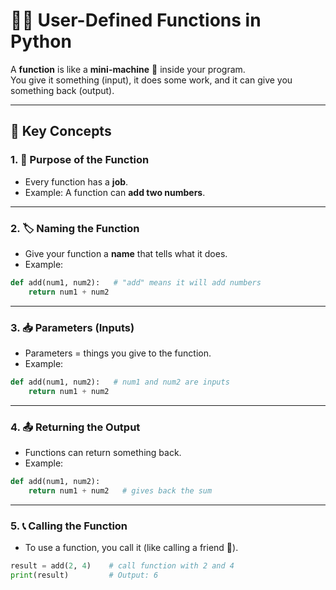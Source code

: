 # 🧑‍💻 User-Defined Functions in Python  

A **function** is like a **mini-machine** 🤖 inside your program.  
You give it something (input), it does some work, and it can give you something back (output).  

---

## 🔑 Key Concepts  

### 1. 🎯 Purpose of the Function  
- Every function has a **job**.  
- Example: A function can **add two numbers**.  

---

### 2. 🏷 Naming the Function  
- Give your function a **name** that tells what it does.  
- Example:  
```python
def add(num1, num2):   # "add" means it will add numbers
    return num1 + num2
```

---

### 3. 📥 Parameters (Inputs)
- Parameters = things you give to the function.
- Example:
```python
def add(num1, num2):   # num1 and num2 are inputs
    return num1 + num2
```

---


### 4. 📤 Returning the Output
- Functions can return something back.
- Example:
```python
def add(num1, num2):
    return num1 + num2   # gives back the sum
```

--- 

### 5. 📞 Calling the Function
- To use a function, you call it (like calling a friend 📱).
```python
result = add(2, 4)    # call function with 2 and 4
print(result)         # Output: 6
```